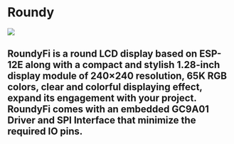 # Roundy

<img src= "https://github.com/sbcshop/Pico-Sense-HAT/blob/main/Images/img3.jpg" />

## RoundyFi is a round LCD display based on ESP-12E along with a compact and stylish 1.28-inch display module of 240×240 resolution, 65K RGB colors, clear and colorful displaying effect, expand its engagement with your project. RoundyFi comes with an embedded GC9A01 Driver and SPI Interface that minimize the required IO pins.


